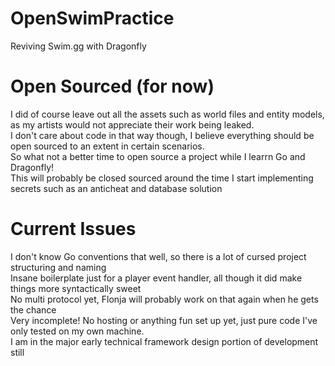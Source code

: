 # OpenSwimPractice
Reviving Swim.gg with Dragonfly
# Open Sourced (for now)
I did of course leave out all the assets such as world files and entity models, as my artists would not appreciate their work being leaked.
<br>
I don't care about code in that way though, I believe everything should be open sourced to an extent in certain scenarios. 
<br>
So what not a better time to open source a project while I learrn Go and Dragonfly!
<br>
This will probably be closed sourced around the time I start implementing secrets such as an anticheat and database solution
# Current Issues
I don't know Go conventions that well, so there is a lot of cursed project structuring and naming
<br>
Insane boilerplate just for a player event handler, all though it did make things more syntactically sweet
<br>
No multi protocol yet, Flonja will probably work on that again when he gets the chance
<br>
Very incomplete! No hosting or anything fun set up yet, just pure code I've only tested on my own machine.
<br>
I am in the major early technical framework design portion of development still

